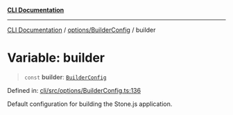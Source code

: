 [**CLI Documentation**](../../../README.md)

***

[CLI Documentation](../../../README.md) / [options/BuilderConfig](../README.md) / builder

# Variable: builder

> `const` **builder**: [`BuilderConfig`](../interfaces/BuilderConfig.md)

Defined in: [cli/src/options/BuilderConfig.ts:136](https://github.com/stonemjs/cli/blob/f139573d7f6e29779d41fb031ed261bfcad59d09/src/options/BuilderConfig.ts#L136)

Default configuration for building the Stone.js application.
